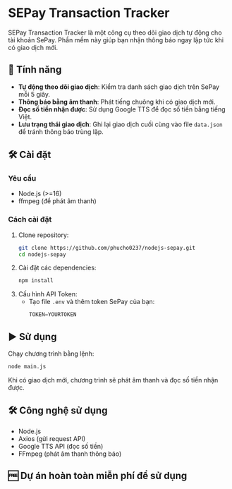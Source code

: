 # SEPay Transaction Tracker

SEPay Transaction Tracker là một công cụ theo dõi giao dịch tự động cho tài khoản SePay. Phần mềm này giúp bạn nhận thông báo ngay lập tức khi có giao dịch mới.

## 🚀 Tính năng

-  **Tự động theo dõi giao dịch**: Kiểm tra danh sách giao dịch trên SePay mỗi 5 giây.
-  **Thông báo bằng âm thanh**: Phát tiếng chuông khi có giao dịch mới.
-  **Đọc số tiền nhận được**: Sử dụng Google TTS để đọc số tiền bằng tiếng Việt.
-  **Lưu trạng thái giao dịch**: Ghi lại giao dịch cuối cùng vào file `data.json` để tránh thông báo trùng lặp.

## 🛠 Cài đặt

### Yêu cầu

-  Node.js (>=16)
-  ffmpeg (để phát âm thanh)

### Cách cài đặt

1. Clone repository:
   ```sh
   git clone https://github.com/phucho0237/nodejs-sepay.git
   cd nodejs-sepay
   ```
2. Cài đặt các dependencies:
   ```sh
   npm install
   ```
3. Cấu hình API Token:
   -  Tạo file `.env` và thêm token SePay của bạn:
      ```js
      TOKEN=YOURTOKEN
      ```

## ▶️ Sử dụng

Chạy chương trình bằng lệnh:

```sh
node main.js
```

Khi có giao dịch mới, chương trình sẽ phát âm thanh và đọc số tiền nhận được.

## 🛠 Công nghệ sử dụng

-  Node.js
-  Axios (gửi request API)
-  Google TTS API (đọc số tiền)
-  FFmpeg (phát âm thanh thông báo)

## 🆓 Dự án hoàn toàn miễn phí để sử dụng
